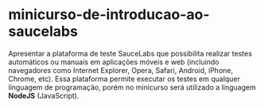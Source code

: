 minicurso-de-introducao-ao-saucelabs
====================================

Apresentar a plataforma de teste SauceLabs que possibilita realizar testes automáticos ou manuais em aplicações móveis e web (incluindo navegadores como Internet Explorer, Opera, Safari, Android, iPhone, Chrome, etc). Essa plataforma permite executar os testes em qualquer linguagem de programação, porém no minicurso será utilizado a linguagem **NodeJS** (JavaScript).

